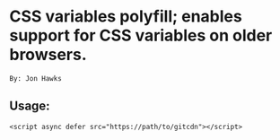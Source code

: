# CSS variables polyfill; enables support for CSS variables on older browsers.
	By: Jon Hawks

## Usage:
	<script async defer src="https://path/to/gitcdn"></script>